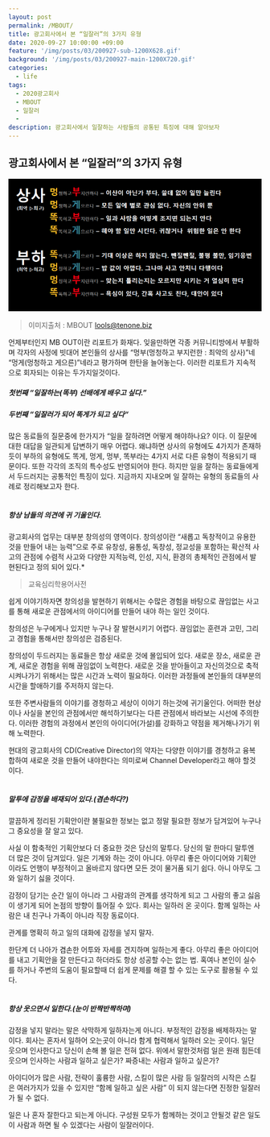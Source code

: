 ```yaml
---
layout: post
permalink: /MBOUT/
title: 광고회사에서 본 “일잘러”의 3가지 유형
date: 2020-09-27 10:00:00 +09:00
feature: '/img/posts/03/200927-sub-1200X628.gif'
background: '/img/posts/03/200927-main-1200X720.gif'
categories:
  - life
tags:
  - 2020광고회사
  - MBOUT
  - 일잘러
  -
description: 광고회사에서 일잘하는 사람들의 공통된 특징에 대해 알아보자
---
```


## 광고회사에서 본 “일잘러”의 3가지 유형



![이미지](/img/posts/03/MBOUT.png)
>이미지출처 : MBOUT lools@tenone.biz  


언제부터인지 MB OUT이란 리포트가 화재다.
잊을만하면 각종 커뮤니티방에서 부활하며 각자의 사정에 빗대어 본인들의 상사를 “멍부(멍청하고 부지런한 : 최악의 상사)”네 “멍게(멍청하고 게으른)”네라고 평가하며 한탄을 늘어놓는다. 이러한 리포트가 지속적으로 회자되는 이유는 두가지일것이다.

##### 첫번째 “일잘하는(똑부) 선배에게 배우고 싶다.”<br>
##### 두번째 “일잘러가 되어 똑게가 되고 싶다“

많은 동료들의 질문중에 한가지가 “일을 잘하려면 어떻게 해야하나요? 이다.
이 질문에 대한 대답을 일관되게 답변하기 매우 어렵다.
왜냐하면 상사의 유형에도 4가지가 존재하듯이 부하의 유형에도 똑게, 멍게, 멍부, 똑부라는 4가지 서로 다른 유형이 적용되기 때문이다. 또한 각각의 조직의 특수성도 반영되어야 한다.
하지만 일을 잘하는 동료들에게서 두드러지는 공통적인 특징이 있다.
지금까지 지내오며 일 잘하는 유형의 동료들의 사례로 정리해보고자 한다.<br><br>
##### 항상 남들의 의견에 귀 기울인다.

광고회사의 업무는 대부분 창의성의 영역이다.
창의성이란 “새롭고 독창적이고 유용한 것을 만들어 내는 능력”으로 주로 유창성, 융통성, 독창성, 정교성을 포함하는 확산적 사고의 관점에 수렴적 사고와 다양한 지적능력, 인성, 지식, 환경의 총체적인 관점에서 발현된다고 정의 되어 있다.*
>교육심리학용어사전  

쉽게 이야기하자면 창의성을 발현하기 위해서는 수많은 경험을 바탕으로 끊임없는 사고를 통해 새로운 관점에서의 아이디어를 만들어 내야 하는 일인 것이다.   

창의성은 누구에게나 있지만 누구나 잘 발현시키기 어렵다. 끊임없는 훈련과 고민, 그리고 경험을 통해서만 창의성은 검증된다.

창의성이 두드러지는 동료들은 항상 새로운 것에 몰입되어 있다.
새로운 장소, 새로운 관계, 새로운 경험을 위해 끊임없이 노력한다. 새로운 것을 받아들이고 자신의것으로 축적시켜나가기 위해서는 많은 시간과 노력이 필요하다. 이러한 과정들에 본인들의 대부분의 시간을 할애하기를 주저하지 않는다.

또한 주변사람들의 이야기를 경청하고 세상이 이야기 하는것에 귀기울인다.
어떠한 현상이나 사실을 본인의 관점에서만 해석하기보다는 다른 관점에서 바라보는 시선에 주의한다. 이러한 경험의 과정에서 본인의 아이디어(가설)를 강화하고 약점을 제거해나가기 위해 노력한다.

현대의 광고회사의 CD(Creative Director)의 약자는 다양한 이야기를 경청하고 융복합하여 새로운 것을 만들어 내야한다는 의미로써 Channel Developer라고 해야 할것이다.<br><br>
##### 말투에 감정을 배재되어 있다.(겸손하다?)

깔끔하게 정리된 기획안이란 불필요한 정보는 없고 정말 필요한 정보가 담겨있어 누구나 그 중요성을 잘 알고 있다.

사실 이 함축적인 기획안보다 더 중요한 것은 당신의 말투다.
당신의 말 한마디 말투엔 더 많은 것이 담겨있다.
일은 기계와 하는 것이 아니다. 아무리 좋은 아이디어와 기획안이라도 언행이 부정적이고 올바르지 않다면 모든 것이 물거품 되기 쉽다.
아니 아무도 그와 일하기 싫을 것이다.

감정이 담기는 순간 일이 아니라 그 사람과의 관계를 생각하게 되고 그 사람의 좋고 싫음이 생기게 되어 논점의 방향이 틀어질 수 있다. 회사는 일하러 온 곳이다. 함께 일하는 사람은 내 친구나 가족이 아니라 직장 동료이다.

관계를 명확히 하고 일의 대화에 감정을 넣지 말자.

한단계 더 나아가 겸손한 어투와 자세를 견지하며 일하는게 좋다.  아무리 좋은 아이디어를 내고 기획안을 잘 만든다고 하더라도 항상 성공할 수는 없는 법. 혹여나 본인이 실수를 하거나 주변의 도움이 필요할때 더 쉽게 문제를 해결 할 수 있는 도구로 활용될 수 있다.<br><br>
##### 항상 웃으면서 일한다.(눈이 반짝반짝하며)
감정을 넣지 말라는 말은 삭막하게 일하자는게 아니다. 부정적인 감정을 배제하자는 말이다. 회사는 혼자서 일하어 오는곳이 아니라 함게 협력해서 일하러 오는 곳이다. 일단 웃으며 인사한다고 당신이 손해 볼 일은 전혀 없다. 위에서 말한것처럼 일은 원래 힘든데 웃으며 인사하는 사람과 일하고 싶은가? 짜증내는 사람과 일하고 싶은가?

아이디어가 많은 사람, 전략이 훌륭한 사람, 스킬이 많은 사람 등 일잘러의 시작은 스킬은 여러가지가 있을 수 있지만 “함께 일하고 싶은 사람” 이 되지 않는다면 진정한 일잘러가 될 수 없다.

일은 나 혼자 잘한다고 되는게 아니다. 구성원 모두가 함께하는 것이고 안될것 같은 일도 이 사람과 하면 될 수 있겠다는 사람이 일잘러이다.
